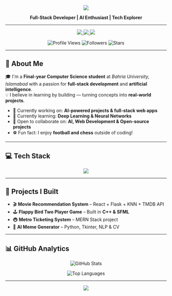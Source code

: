 <!-- Animated Top Banner -->
<p align="center">
  <img src="https://capsule-render.vercel.app/api?type=waving&color=0:6A5ACD,100:1E90FF&height=180&section=header&text=JUNAID%20MOHI%20UD%20DIN&fontSize=40&fontColor=ffffff&animation=fadeIn&fontAlignY=35"/>
</p>

<p align="center">
  <b>Full-Stack Developer | AI Enthusiast | Tech Explorer</b>
</p>

---

<p align="center">
  <a href="mailto:juni.xatti@gmail.com">
    <img src="https://img.shields.io/badge/Email-D14836?style=for-the-badge&logo=gmail&logoColor=white"/>
  </a>
  <a href="https://junaid-portfolio-ruby.vercel.app/">
    <img src="https://img.shields.io/badge/Portfolio-000000?style=for-the-badge&logo=vercel&logoColor=white"/>
  </a>
  <a href="https://github.com/juni2003">
    <img src="https://img.shields.io/badge/GitHub-100000?style=for-the-badge&logo=github&logoColor=white"/>
  </a>
</p>

<p align="center">
  <img src="https://komarev.com/ghpvc/?username=juni2003&label=Profile%20Views&color=blue&style=flat" alt="Profile Views"/>
  <img src="https://img.shields.io/github/followers/juni2003?label=Followers&style=flat&color=green" alt="Followers"/>
  <img src="https://img.shields.io/github/stars/juni2003?label=Stars&style=flat&color=yellow" alt="Stars"/>
</p>

---

## 🔧 About Me  
🎓 I'm a **Final-year Computer Science student** at *Bahria University, Islamabad* with a passion for **full-stack development** and **artificial intelligence**.  
💡 I believe in learning by building — turning concepts into **real-world projects**.  

- 🔭 Currently working on: **AI-powered projects & full-stack web apps**  
- 🌱 Currently learning: **Deep Learning & Neural Networks**  
- 🤝 Open to collaborate on: **AI, Web Development & Open-source projects**  
- ⚽ Fun fact: I enjoy **football and chess** outside of coding!  

---

## 💻 Tech Stack
<p align="center">
  <img src="https://skillicons.dev/icons?i=python,cpp,js,react,nodejs,mongodb,flask,html,css,git,github,vercel" />
</p>

---

## 🚀 Projects I Built
- 🎬 **Movie Recommendation System** – React + Flask + KNN + TMDB API  
- 🕹 **Flappy Bird Two Player Game** – Built in **C++ & SFML**  
- 🚇 **Metro Ticketing System** – MERN Stack project  
- 🤖 **AI Meme Generator** – Python, Tkinter, NLP & CV  

---

## 📊 GitHub Analytics
<p align="center">
  <img src="https://github-readme-stats.vercel.app/api?username=juni2003&show_icons=true&theme=tokyonight" alt="GitHub Stats" />
</p>

<p align="center">
  <img src="https://github-readme-stats.vercel.app/api/top-langs/?username=juni2003&layout=compact&theme=tokyonight" alt="Top Languages" />
</p>

---

<!-- Animated Bottom Banner -->
<p align="center">
  <img src="https://capsule-render.vercel.app/api?type=waving&color=0:1E90FF,100:6A5ACD&height=120&section=footer&text=%22Innovate%20%7C%20Create%20%7C%20Inspire%22&fontSize=22&fontColor=ffffff"/>
</p>
